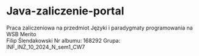 # Java-zaliczenie-portal
Praca zaliczeniowa na przedmiot Języki i paradygmaty programowania na WSB Merito <br>
Filip Ślendakowski Nr albumu: 168292
Grupa: INF_INŻ_10_2024_N_sem1_CW7
